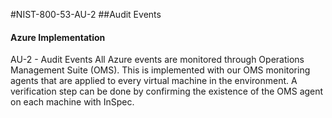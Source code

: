 #NIST-800-53-AU-2
##Audit Events

#### Azure Implementation
AU-2 - Audit Events
All Azure events are monitored through Operations Management Suite (OMS).
This is implemented with our OMS monitoring agents that are applied to every virtual machine
in the environment.
A verification step can be done by confirming the existence
of the OMS agent on each machine with InSpec.

